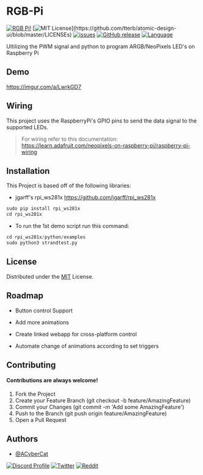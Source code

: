 # RGB-Pi
[![RGB Pi!](https://i.imgur.com/EDbCBTo.gif)](https://github.com/ACyberCat/RGB-Pi)
[![MIT License](https://img.shields.io/apm/l/atomic-design-ui.svg?)](https://github.com/tterb/atomic-design-ui/blob/master/LICENSEs)
[![issues](https://img.shields.io/github/issues/ACyberCat/RGB-Pi.svg)](https://github.com/ACyberCat/RGB-Pi/issues)
[![GitHub release](https://img.shields.io/github/release/ACyberCat/RGB-Pi.js.svg)](https://GitHub.com/ACyberCat/RGB-Pi/releases/)
[![Language](https://img.shields.io/badge/Python-14354C?style=for-the-badge&logo=python&logoColor=white)](https://www.python.org/)

Ultilizing the PWM signal and python to program ARGB/NeoPixels LED's on Raspberry Pi


## Demo
https://imgur.com/a/LwrkGD7

## Wiring
This project uses the RaspberryPi's GPIO pins to send the data signal to the supported LEDs.
>For wiring refer to this documentation:
https://learn.adafruit.com/neopixels-on-raspberry-pi/raspberry-pi-wiring


  
## Installation 

This Project is based off of the following libraries:
- jgarff's rpi_ws281x https://github.com/jgarff/rpi_ws281x

```python
sudo pip install rpi_ws281x
cd rpi_ws281x
```
- To run the 1st demo script run this command:
```python
cd rpi_ws281x/python/examples
sudo python3 strandtest.py 
```

## License

Distributed under the [MIT](https://choosealicense.com/licenses/mit/) License.


  
## Roadmap

- Button control Support

- Add more animations

- Create linked webapp for cross-platform control

- Automate change of animations according to set triggers
## Contributing

#### Contributions are always welcome!
1. Fork the Project
2. Create your Feature Branch (git checkout -b feature/AmazingFeature)
3. Commit your Changes (git commit -m 'Add some AmazingFeature')
4. Push to the Branch (git push origin feature/AmazingFeature)
5. Open a Pull Request
## Authors

- [@ACyberCat](https://www.github.com/ACyberCat)

[![Discord Profile](https://img.shields.io/badge/Discord-7289DA?style=for-the-badge&logo=discord&logoColor=white)](https://imgur.com/a/4pm8HLD)
[![Twitter](https://img.shields.io/badge/Twitter-1DA1F2?style=for-the-badge&logo=twitter&logoColor=white)](https://twitter.com/RealCyberCat)
[![Reddit](	https://img.shields.io/badge/Reddit-FF4500?style=for-the-badge&logo=reddit&logoColor=white)](https://www.reddit.com/user/CyberCat_)
